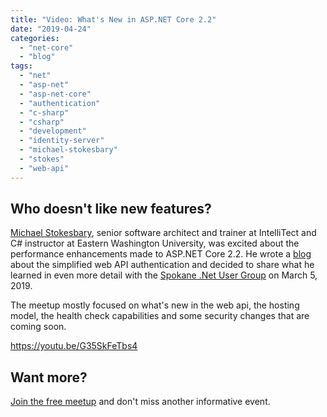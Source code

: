 ```yaml
---
title: "Video: What's New in ASP.NET Core 2.2"
date: "2019-04-24"
categories: 
  - "net-core"
  - "blog"
tags: 
  - "net"
  - "asp-net"
  - "asp-net-core"
  - "authentication"
  - "c-sharp"
  - "csharp"
  - "development"
  - "identity-server"
  - "michael-stokesbary"
  - "stokes"
  - "web-api"
---
```


## Who doesn't like new features?

[Michael Stokesbary](/michael-stokesbary/), senior software architect and trainer at IntelliTect and C# instructor at Eastern Washington University, was excited about the performance enhancements made to ASP.NET Core 2.2. He wrote a [blog](https://intellitect.com/securing-web-api-dotnetcore-2-2/) about the simplified web API authentication and decided to share what he learned in even more detail with the [Spokane .Net User Group](https://www.meetup.com/Spokane-NET-User-Group/) on March 5, 2019.

The meetup mostly focused on what's new in the web api, the hosting model, the health check capabilities and some security changes that are coming soon.

https://youtu.be/G35SkFeTbs4

## Want more?

[Join the free meetup](https://www.meetup.com/Spokane-NET-User-Group/) and don't miss another informative event.
